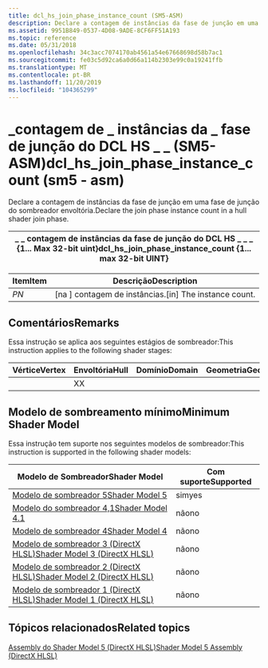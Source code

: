 ```yaml
---
title: dcl_hs_join_phase_instance_count (SM5-ASM)
description: Declare a contagem de instâncias da fase de junção em uma fase de junção do sombreador envoltória.
ms.assetid: 9951B849-0537-4D08-9ADE-8CF6FF51A193
ms.topic: reference
ms.date: 05/31/2018
ms.openlocfilehash: 34c3acc7074170ab4561a54e67668698d58b7ac1
ms.sourcegitcommit: fe03c5d92ca6a0d66a114b2303e99c0a19241ffb
ms.translationtype: MT
ms.contentlocale: pt-BR
ms.lasthandoff: 11/20/2019
ms.locfileid: "104365299"
---
```

# <a name="dcl_hs_join_phase_instance_count-sm5---asm"></a><span data-ttu-id="d4b50-103">\_contagem de \_ instâncias da \_ fase de junção do DCL HS \_ \_ (SM5-ASM)</span><span class="sxs-lookup"><span data-stu-id="d4b50-103">dcl\_hs\_join\_phase\_instance\_count (sm5 - asm)</span></span>

<span data-ttu-id="d4b50-104">Declare a contagem de instâncias da fase de junção em uma fase de junção do sombreador envoltória.</span><span class="sxs-lookup"><span data-stu-id="d4b50-104">Declare the join phase instance count in a hull shader join phase.</span></span>



| <span data-ttu-id="d4b50-105">\_ \_ contagem de instâncias da fase de junção do DCL HS \_ \_ \_ {1... Max 32-bit uint}</span><span class="sxs-lookup"><span data-stu-id="d4b50-105">dcl\_hs\_join\_phase\_instance\_count {1... max 32-bit UINT}</span></span> |
|--------------------------------------------------------------|



 



| <span data-ttu-id="d4b50-106">Item</span><span class="sxs-lookup"><span data-stu-id="d4b50-106">Item</span></span>                                                   | <span data-ttu-id="d4b50-107">Descrição</span><span class="sxs-lookup"><span data-stu-id="d4b50-107">Description</span></span>                           |
|--------------------------------------------------------|---------------------------------------|
| <span data-ttu-id="d4b50-108"><span id="N"></span><span id="n"></span>*P*</span><span class="sxs-lookup"><span data-stu-id="d4b50-108"><span id="N"></span><span id="n"></span>*N*</span></span><br/> | <span data-ttu-id="d4b50-109">\[na \] contagem de instâncias.</span><span class="sxs-lookup"><span data-stu-id="d4b50-109">\[in\] The instance count.</span></span><br/> |



 

## <a name="remarks"></a><span data-ttu-id="d4b50-110">Comentários</span><span class="sxs-lookup"><span data-stu-id="d4b50-110">Remarks</span></span>

<span data-ttu-id="d4b50-111">Essa instrução se aplica aos seguintes estágios de sombreador:</span><span class="sxs-lookup"><span data-stu-id="d4b50-111">This instruction applies to the following shader stages:</span></span>



| <span data-ttu-id="d4b50-112">Vértice</span><span class="sxs-lookup"><span data-stu-id="d4b50-112">Vertex</span></span> | <span data-ttu-id="d4b50-113">Envoltória</span><span class="sxs-lookup"><span data-stu-id="d4b50-113">Hull</span></span> | <span data-ttu-id="d4b50-114">Domínio</span><span class="sxs-lookup"><span data-stu-id="d4b50-114">Domain</span></span> | <span data-ttu-id="d4b50-115">Geometria</span><span class="sxs-lookup"><span data-stu-id="d4b50-115">Geometry</span></span> | <span data-ttu-id="d4b50-116">16x16</span><span class="sxs-lookup"><span data-stu-id="d4b50-116">Pixel</span></span> | <span data-ttu-id="d4b50-117">Computação</span><span class="sxs-lookup"><span data-stu-id="d4b50-117">Compute</span></span> |
|--------|------|--------|----------|-------|---------|
|        | <span data-ttu-id="d4b50-118">X</span><span class="sxs-lookup"><span data-stu-id="d4b50-118">X</span></span>    |        |          |       |         |



 

## <a name="minimum-shader-model"></a><span data-ttu-id="d4b50-119">Modelo de sombreamento mínimo</span><span class="sxs-lookup"><span data-stu-id="d4b50-119">Minimum Shader Model</span></span>

<span data-ttu-id="d4b50-120">Essa instrução tem suporte nos seguintes modelos de sombreador:</span><span class="sxs-lookup"><span data-stu-id="d4b50-120">This instruction is supported in the following shader models:</span></span>



| <span data-ttu-id="d4b50-121">Modelo de Sombreador</span><span class="sxs-lookup"><span data-stu-id="d4b50-121">Shader Model</span></span>                                              | <span data-ttu-id="d4b50-122">Com suporte</span><span class="sxs-lookup"><span data-stu-id="d4b50-122">Supported</span></span> |
|-----------------------------------------------------------|-----------|
| [<span data-ttu-id="d4b50-123">Modelo de sombreador 5</span><span class="sxs-lookup"><span data-stu-id="d4b50-123">Shader Model 5</span></span>](d3d11-graphics-reference-sm5.md)        | <span data-ttu-id="d4b50-124">sim</span><span class="sxs-lookup"><span data-stu-id="d4b50-124">yes</span></span>       |
| [<span data-ttu-id="d4b50-125">Modelo do sombreador 4,1</span><span class="sxs-lookup"><span data-stu-id="d4b50-125">Shader Model 4.1</span></span>](dx-graphics-hlsl-sm4.md)              | <span data-ttu-id="d4b50-126">não</span><span class="sxs-lookup"><span data-stu-id="d4b50-126">no</span></span>        |
| [<span data-ttu-id="d4b50-127">Modelo de sombreador 4</span><span class="sxs-lookup"><span data-stu-id="d4b50-127">Shader Model 4</span></span>](dx-graphics-hlsl-sm4.md)                | <span data-ttu-id="d4b50-128">não</span><span class="sxs-lookup"><span data-stu-id="d4b50-128">no</span></span>        |
| [<span data-ttu-id="d4b50-129">Modelo de sombreador 3 (DirectX HLSL)</span><span class="sxs-lookup"><span data-stu-id="d4b50-129">Shader Model 3 (DirectX HLSL)</span></span>](dx-graphics-hlsl-sm3.md) | <span data-ttu-id="d4b50-130">não</span><span class="sxs-lookup"><span data-stu-id="d4b50-130">no</span></span>        |
| [<span data-ttu-id="d4b50-131">Modelo de sombreador 2 (DirectX HLSL)</span><span class="sxs-lookup"><span data-stu-id="d4b50-131">Shader Model 2 (DirectX HLSL)</span></span>](dx-graphics-hlsl-sm2.md) | <span data-ttu-id="d4b50-132">não</span><span class="sxs-lookup"><span data-stu-id="d4b50-132">no</span></span>        |
| [<span data-ttu-id="d4b50-133">Modelo de sombreador 1 (DirectX HLSL)</span><span class="sxs-lookup"><span data-stu-id="d4b50-133">Shader Model 1 (DirectX HLSL)</span></span>](dx-graphics-hlsl-sm1.md) | <span data-ttu-id="d4b50-134">não</span><span class="sxs-lookup"><span data-stu-id="d4b50-134">no</span></span>        |



 

## <a name="related-topics"></a><span data-ttu-id="d4b50-135">Tópicos relacionados</span><span class="sxs-lookup"><span data-stu-id="d4b50-135">Related topics</span></span>

<dl> <dt>

[<span data-ttu-id="d4b50-136">Assembly do Shader Model 5 (DirectX HLSL)</span><span class="sxs-lookup"><span data-stu-id="d4b50-136">Shader Model 5 Assembly (DirectX HLSL)</span></span>](shader-model-5-assembly--directx-hlsl-.md)
</dt> </dl>

 

 





